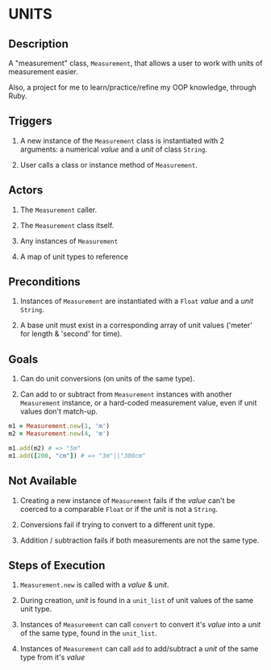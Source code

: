 # **UNITS**

## Description

A "measurement" class, `Measurement`, that allows a user to work with units of measurement easier.

Also, a project for me to learn/practice/refine my OOP knowledge, through Ruby.

## Triggers

1. A new instance of the `Measurement` class is instantiated with 2 arguments: a numerical _value_ and a _unit_ of class `String`.

2. User calls a class or instance method of `Measurement`.

## Actors

1. The `Measurement` caller.

2. The `Measurement` class itself.

3. Any instances of `Measurement`

4. A map of unit types to reference

## Preconditions

1. Instances of `Measurement` are instantiated with a `Float` _value_ and a _unit_ `String`.

2. A base unit must exist in a corresponding array of unit values ('meter' for length & 'second' for time).

## Goals

1. Can do unit conversions (on units of the same type).

2. Can add to or subtract from `Measurement` instances with another `Measurement` instance, or a hard-coded measurement value, even if unit values don't match-up.

```ruby
m1 = Measurement.new(1, 'm')
m2 = Measurement.new(4, 'm')

m1.add(m2) # => "5m"
m1.add([200, "cm"]) # => "3m"||"300cm"
```

## Not Available

1. Creating a new instance of `Measurement` fails if the _value_ can't be coerced to a comparable `Float` or if the _unit_ is not a `String`.

2. Conversions fail if trying to convert to a different unit type.

3. Addition / subtraction fails if both measurements are not the same type.

## Steps of Execution

1. `Measurement.new` is called with a _value_ & _unit_.

2. During creation, _unit_ is found in a `unit_list` of unit values of the same unit type.

3. Instances of `Measurement` can call `convert` to convert it's _value_ into a _unit_ of the same type, found in the `unit_list`.

4. Instances of `Measurement` can call `add` to add/subtract a _unit_ of the same type from it's _value_
